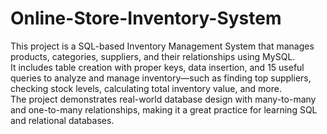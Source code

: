 # Online-Store-Inventory-System  
This project is a SQL-based Inventory Management System that manages products, categories, suppliers, and their relationships using MySQL.  
It includes table creation with proper keys, data insertion, and 15 useful queries to analyze and manage inventory—such as finding top suppliers, checking stock levels, calculating total inventory value, and more.  
The project demonstrates real-world database design with many-to-many and one-to-many relationships, making it a great practice for learning SQL and relational databases.
